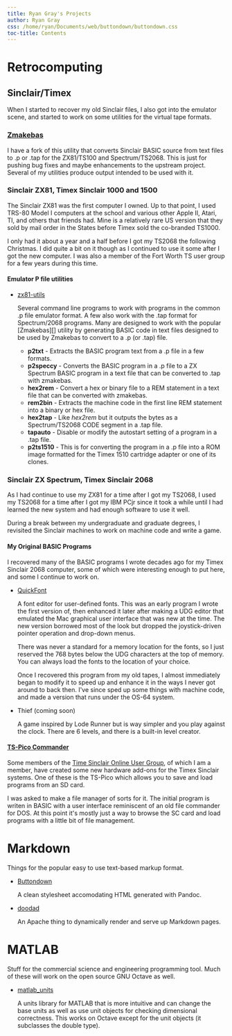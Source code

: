 ```yaml
---
title: Ryan Gray's Projects
author: Ryan Gray
css: /home/ryan/Documents/web/buttondown/buttondown.css
toc-title: Contents
---
```


# Retrocomputing


## Sinclair/Timex

When I started to recover my old Sinclair files, I also got into the emulator 
scene, and started to work on some utilities for the virtual tape formats.

### [Zmakebas](https://github.com/ryangray/zmkakebas)

I have a fork of this utility that converts Sinclair BASIC source from text 
files to .p or .tap for the ZX81/TS100 and Spectrum/TS2068. This is just for
pushing bug fixes and maybe enhancements to the upstream project. Several of my 
utilities produce output intended to be used with it.

### Sinclair ZX81, Timex Sinclair 1000 and 1500

The Sinclair ZX81 was the first computer I owned. Up to that point, I used
TRS-80 Model I computers at the school and various other Apple II, Atari, TI,
and others that friends had. Mine is a relatively rare US version that they sold
by mail order in the States before Timex sold the co-branded TS1000.

I only had it about a year and a half before I got my TS2068 the following
Christmas. I did quite a bit on it though as I continued to use it some after I
got the new computer. I was also a member of the Fort Worth TS user group for a
few years during this time.

#### Emulator P file utilities

* [zx81-utils](https://github.com/ryangray/zx81-utils)

    Several command line programs to work with programs in the common .p file 
    emulator format. A few also work with the .tap format for Spectrum/2068 
    programs. Many are designed to work with the popular [Zmakebas][] utility by
    generating BASIC code in text files designed to be used by Zmakebas to 
    convert to a .p (or .tap) file.

    - **p2txt** - Extracts the BASIC program text from a .p file in a few formats.
    - **p2speccy** - Converts the BASIC program in a .p file to a ZX Spectrum
      BASIC program in a text file that can be converted to .tap with zmakebas.
    - **hex2rem** - Convert a hex or binary file to a REM statement in a text
      file that can be converted with zmakebas.
    - **rem2bin** - Extracts the machine code in the first line REM statement
      into a binary or hex file.
    - **hex2tap** - Like *hex2rem* but it outputs the bytes as a Spectrum/TS2068
      CODE segment in a .tap file.
    - **tapauto** - Disable or modify the autostart setting of a program in a
      .tap file.
    - **p2ts1510** - This is for converting the program in a .p file into a ROM
      image formatted for the Timex 1510 cartridge adapter or one of its clones.


### Sinclair ZX Spectrum, Timex Sinclair 2068

As I had continue to use my ZX81 for a time after I got my TS2068, I used my
TS2068 for a time after I got my IBM PCjr since it took a while until I had
learned the new system and had enough software to use it well.

During a break between my undergraduate and graduate degrees, I revisited the
Sinclair machines to work on machine code and write a game.

#### My Original BASIC Programs

I recovered many of the BASIC programs I wrote decades ago for my Timex Sinclair 
2068 computer, some of which were interesting enough to put here, and some I 
continue to work on. 

* [QuickFont](https://github.com/ryangray/quickfont)

    A font editor for user-defined fonts. This was an early program I wrote the
    first version of, then enhanced it later after making a UDG editor that emulated
    the Mac graphical user interface that was new at the time. The new version
    borrowed most of the look but dropped the joystick-driven pointer operation and
    drop-down menus.

    There was never a standard for a memory location for the fonts, so I just
    reserved the 768 bytes below the UDG characters at the top of memory. You can
    always load the fonts to the location of your choice.

    Once I recovered this program from my old tapes, I almost immediately began to
    modify it to speed up and enhance it in the ways I never got around to back
    then. I've since sped up some things with machine code, and made a version that
    runs under the OS-64 system.

* Thief (coming soon)

    A game inspired by Lode Runner but is way simpler and you play against the
    clock. There are 6 levels, and there is a built-in level creator. 


#### [TS-Pico Commander](https://github.com/ryangray/ts-pico-commander)

Some members of the [Time Sinclair Online User
Group](https://www.timexsinclair.com/community/), of which I am a member, have
created some new hardware add-ons for the Timex Sinclair systems. One of these
is the TS-Pico which allows you to save and load programs from an SD card.

I was asked to make a file manager of sorts for it. The initial program is
writen in BASIC with a user interface reminiscent of an old file commander for
DOS. At this point it's mostly just a way to browse the SC card and load
programs with a little bit of file management.


# Markdown

Things for the popular easy to use text-based markup format.

* [Buttondown](https://github.com/ryangray/buttondown)

    A clean stylesheet accomodating HTML generated with Pandoc.

* [doodad](https://github.com/ryangray/doodad)

    An Apache thing to dynamically render and serve up Markdown pages.


# MATLAB

Stuff for the commercial science and engineering programming tool. Much of these
will work on the open source GNU Octave as well.

* [matlab_units](https://github.com/ryangray/matlab-units)

    A units library for MATLAB that is more intuitive and can change the base
    units as well as use unit objects for checking dimensional correctness. This
    works on Octave except for the unit objects (it subclasses the double type).
